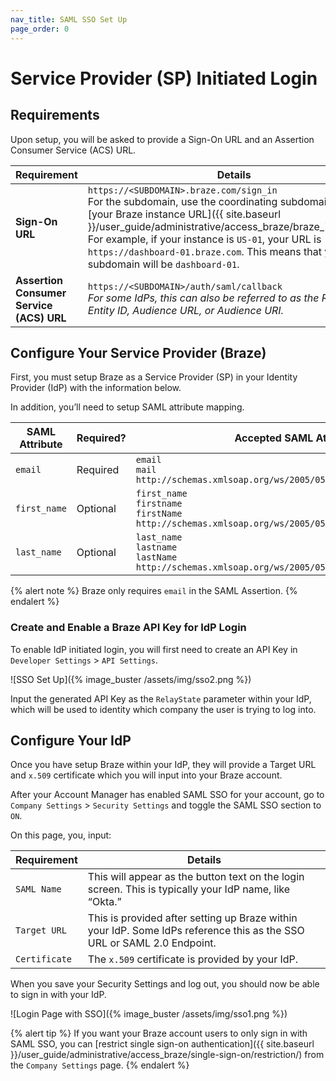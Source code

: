 ```yaml
---
nav_title: SAML SSO Set Up
page_order: 0
---
```


# Service Provider (SP) Initiated Login

## Requirements

Upon setup, you will be asked to provide a Sign-On URL and an Assertion Consumer Service (ACS) URL.  

| Requirement | Details |
|---|---|
| **Sign-On URL** | `https://<SUBDOMAIN>.braze.com/sign_in` <br> For the subdomain, use the coordinating subdomain listed in [your Braze instance URL]({{ site.baseurl }}/user_guide/administrative/access_braze/braze_instances/). For example, if your instance is `US-01`, your URL is `https://dashboard-01.braze.com`. This means that your subdomain will be `dashboard-01`. |
| **Assertion Consumer Service (ACS) URL** | `https://<SUBDOMAIN>/auth/saml/callback` <br> *For some IdPs, this can also be referred to as the Reply URL, Entity ID, Audience URL, or Audience URI.* |

## Configure Your Service Provider (Braze)

First, you must setup Braze as a Service Provider (SP) in your Identity Provider (IdP) with the information below.

In addition, you’ll need to setup SAML attribute mapping.

| SAML Attribute | Required? | Accepted SAML Attributes |
|---|---|---|
|`email` | Required | `email` <br> `mail` <br> `http://schemas.xmlsoap.org/ws/2005/05/identity/claims/email` |
| `first_name` | Optional | `first_name` <br> `firstname` <br> `firstName`<br>`http://schemas.xmlsoap.org/ws/2005/05/identity/claims/first_name` |
| `last_name` | Optional | `last_name` <br> `lastname` <br> `lastName` <br>`http://schemas.xmlsoap.org/ws/2005/05/identity/claims/last_name` |

{% alert note %}
Braze only requires `email` in the SAML Assertion.
{% endalert %}

### Create and Enable a Braze API Key for IdP Login

To enable IdP initiated login, you will first need to create an API Key in `Developer Settings` > `API Settings`.

![SSO Set Up]({% image_buster /assets/img/sso2.png %})

Input the generated API Key as the `RelayState` parameter within your IdP, which will be used to identity which company the user is trying to log into.

## Configure Your IdP

Once you have setup Braze within your IdP, they will provide a Target URL and `x.509` certificate which you will input into your Braze account.

After your Account Manager has enabled SAML SSO for your account, go to `Company Settings` > `Security Settings` and toggle the SAML SSO section to `ON`.

On this page, you, input:

| Requirement | Details |
|---|---|
| `SAML Name` | This will appear as the button text on the login screen. This is typically your IdP name, like “Okta.” |
| `Target URL` | This is provided after setting up Braze within your IdP. Some IdPs reference this as the SSO URL or SAML 2.0 Endpoint. |
| `Certificate` | The `x.509` certificate is provided by your IdP. |

When you save your Security Settings and log out, you should now be able to sign in with your IdP.

![Login Page with SSO]({% image_buster /assets/img/sso1.png %})

{% alert tip %}
If you want your Braze account users to only sign in with SAML SSO, you can [restrict single sign-on authentication]({{ site.baseurl }}/user_guide/administrative/access_braze/single-sign-on/restriction/) from the `Company Settings` page.
{% endalert %}
